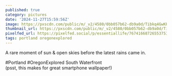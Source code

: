 ```yaml
---
published: true
category: pictures
date: '2024-11-27T15:59:56Z'
image: https://pxscdn.com/public/m/_v2/4580/0bb057b62-db9a0d/Tibkq4GwKPZW/ItRR19Dq6WI7fWVLJ1k9OcPtJkabuBW7Jm8kZmS2.jpg
thumbnail_url: https://pxscdn.com/public/m/_v2/4580/0bb057b62-db9a0d/Tibkq4GwKPZW/ItRR19Dq6WI7fWVLJ1k9OcPtJkabuBW7Jm8kZmS2_thumb.jpg
pixelfed_url: https://pixelfed.social/p/essentiallife/767416687265537537
tags: portland oregonexplored
---
```


A rare moment of sun & open skies before the latest rains came in.  
  
#Portland #OregonExplored South Waterfront  
(psst, this makes for great smartphone wallpaper!)
